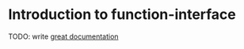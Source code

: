 # Introduction to function-interface

TODO: write [great documentation](http://jacobian.org/writing/what-to-write/)
